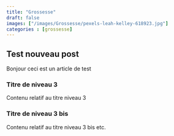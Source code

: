 ```yaml
---
title: "Grossesse"
draft: false
images: ["/images/Grossesse/pexels-leah-kelley-618923.jpg"]
categories : [grossesse]
---
```


## Test nouveau post

Bonjour ceci est un article de test

### Titre de niveau 3

Contenu relatif au titre niveau 3

### Titre de niveau 3 bis

Contenu relatif au titre niveau 3 bis
etc.